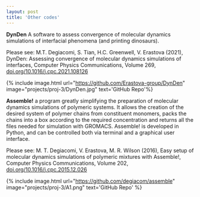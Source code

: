 ```yaml
---
layout: post
title: 'Other codes'
---
```


**DynDen** A software to assess convergence of molecular dynamics simulations of interfacial phenomena (and printing dinosaurs).

Please see: M.T. Degiacomi, S. Tian, H.C. Greenwell, V. Erastova (2021), DynDen: Assessing convergence of molecular dynamics simulations of interfaces, Computer Physics Communications, Volume 269, [doi.org/10.1016/j.cpc.2021.108126](https://www.sciencedirect.com/science/article/pii/S0010465521002381)

{% include image.html url="https://github.com/Erastova-group/DynDen" image="projects/proj-3/DynDen.jpg" text='GitHub Repo'%}

**Assemble!** a program greatly simplifying the preparation of molecular dynamics simulations of polymeric systems. It allows the creation of the desired system of polymer chains from constituent monomers, packs the chains into a box according to the required concentration and returns all the files needed for simulation with GROMACS. Assemble! is developed in Python, and can be controlled both via terminal and a graphical user interface.

Please see: M. T. Degiacomi, V. Erastova, M. R. Wilson (2016), Easy setup of molecular dynamics simulations of polymeric mixtures with Assemble!, Computer Physics Communications, Volume 202, [doi.org/10.1016/j.cpc.2015.12.026](https://doi.org/10.1016/j.cpc.2015.12.026)

{% include image.html url="https://github.com/degiacom/assemble" image="projects/proj-3/A1.png" text='GitHub Repo' %}
